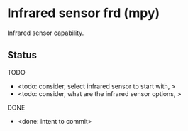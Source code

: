 # Infrared sensor frd (mpy)

Infrared sensor capability. 

## Status
TODO
* <todo: consider, select infrared sensor to start with, >
* <todo: consider, what are the infrared sensor options, >

DONE
* <done: intent to commit>